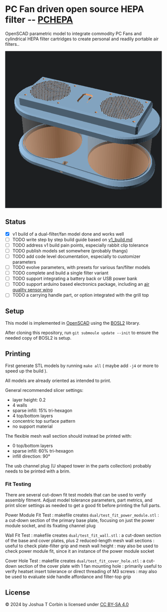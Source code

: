 # PC Fan driven open source HEPA filter -- [PCHEPA](https://github.com/jcorbin/pchepa)

OpenSCAD parametric model to integrate commodity PC Fans and cylindrical HEPA
filter cartridges to create personal and readily portable air filters..

![Dual Filter Example Assembly](dual_example.png)

## Status

- [x] v1 build of a dual-filter/fan model done and works well
- [ ] TODO write step by step build guide based on [v1_build.md](v1_build.md)
- [ ] TODO address v1 build pain points, especially rabbit clip tolerance
- [ ] TODO publish models set somewhere (probably thangs)
- [ ] TODO add code level documentation, especially to customizer parameters
- [ ] TODO evolve parameters, with presets for various fan/filter models
- [ ] TODO complete and build a single filter variant
- [ ] TODO support integrating a battery back or USB power bank
- [ ] TODO support arduino based electronics package, including an [air quality sensor wing][aq_wing]
- [ ] TODO a carrying handle part, or option integrated with the grill top

[aq_wing]: https://hackaday.io/project/168492-the-air-quality-wing

## Setup

This model is implemented in [OpenSCAD][openscad] using the [BOSL2][bosl2] library.

After cloning this repository, run `git submoule update --init` to ensure the needed copy of BOSL2 is setup.

## Printing

First generate STL models by running `make all` ( maybe add `-j4` or more to speed up the build ).

All models are already oriented as intended to print.

General recommended slicer settings:
- layer height: 0.2
- 4 walls
- sparse infill: 15% tri-hexagon
- 4 top/bottom layers
- concentric top surface pattern
- no support material

The flexible mesh wall section should instead be printed with:
- 0 top/bottom layers
- sparse infill: 60% tri-hexagon
- infill direction: 90°

The usb channel plug (U shaped tower in the parts collection) probably needs to be printed with a brim.

### Fit Testing

There are several cut-down fit test models that can be used to verify assembly fitment.
Adjust model tolerance parameters, part metrics, and print slicer settings as needed to get a good fit before printing the full parts.

Power Module Fit Test
: makefile creates `dual/test_fit_power_module.stl`
: a cut-down section of the primary base plate, focusing on just the power module socket, and its fixating channel plug

Wall Fit Test
: makefile creates `dual/test_fit_wall.stl`
: a cut-down section of the base and cover plates, plus 2 reduced-length mesh wall sections
: useful to check plate-filter grip and mesh wall height
: may also be used to check power module fit, since it an instance of the power module socket

Cover Hole Test
: makefile creates `dual/test_fit_cover_hole.stl`
: a cut-down section of the cover plate with 1 fan mounting hole
: primarily useful to verify heatset insert tolerance or direct threading of M3 screws
: may also be used to evaluate side handle affordance and filter-top grip

## License

© 2024 by Joshua T Corbin is licensed under [CC BY-SA 4.0][ccbysa4]

[bosl2]: https://github.com/BelfrySCAD/BOSL2
[ccbysa4]: http://creativecommons.org/licenses/by-sa/4.0
[openscad]: https://openscad.org/
